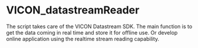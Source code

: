 # VICON_datastreamReader
The script takes care of the VICON Datastream SDK. The main function is to get the data coming in real time and store it for offline use. Or develop online application using the realtime stream reading capability. 
